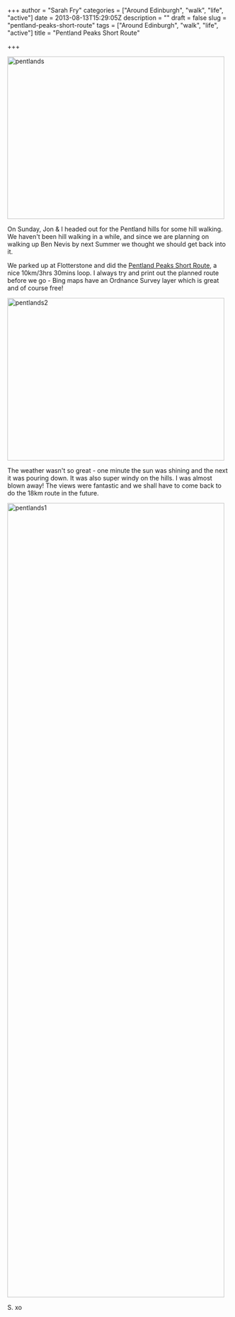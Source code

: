 +++
author = "Sarah Fry"
categories = ["Around Edinburgh", "walk", "life", "active"]
date = 2013-08-13T15:29:05Z
description = ""
draft = false
slug = "pentland-peaks-short-route"
tags = ["Around Edinburgh", "walk", "life", "active"]
title = "Pentland Peaks Short Route"

+++


<a href="https://yayfryday.com/images/2013/08/pentlands.jpg"><img class="alignnone size-full wp-image-1935" alt="pentlands" src="https://yayfryday.com/images/2013/08/pentlands.jpg" width="490" height="367" /></a>

On Sunday, Jon &amp; I headed out for the Pentland hills for some hill walking. We haven't been hill walking in a while, and since we are planning on walking up Ben Nevis by next Summer we thought we should get back into it.

We parked up at Flotterstone and did the <a href="http://www.edinburgh.org/see-do/activities/walking/pentland-peaks" target="_blank">Pentland Peaks Short Route</a>, a nice 10km/3hrs 30mins loop. I always try and print out the planned route before we go - Bing maps have an Ordnance Survey layer which is great and of course free!

<a href="https://yayfryday.com/images/2013/08/pentlands2.jpg"><img class="alignnone size-full wp-image-1937" alt="pentlands2" src="https://yayfryday.com/images/2013/08/pentlands2.jpg" width="490" height="367" /></a>

The weather wasn't so great - one minute the sun was shining and the next it was pouring down. It was also super windy on the hills. I was almost blown away! The views were fantastic and we shall have to come back to do the 18km route in the future.

<a href="https://yayfryday.com/images/2013/08/pentlands1.jpg"><img class="alignnone size-full wp-image-1936" alt="pentlands1" src="https://yayfryday.com/images/2013/08/pentlands1.jpg" width="490" height="1793" /></a>

S. xo

